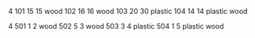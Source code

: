 4
101
15
15
wood
102
16
16
wood
103
20
30
plastic
104
14
14
plastic
wood

4
501
1
2
wood
502
5
3
wood
503
3
4
plastic
504
1
5
plastic
wood

